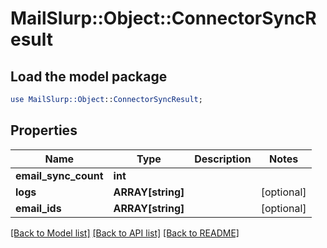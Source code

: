 # MailSlurp::Object::ConnectorSyncResult

## Load the model package
```perl
use MailSlurp::Object::ConnectorSyncResult;
```

## Properties
Name | Type | Description | Notes
------------ | ------------- | ------------- | -------------
**email_sync_count** | **int** |  | 
**logs** | **ARRAY[string]** |  | [optional] 
**email_ids** | **ARRAY[string]** |  | [optional] 

[[Back to Model list]](../README#documentation-for-models) [[Back to API list]](../README#documentation-for-api-endpoints) [[Back to README]](../README)


